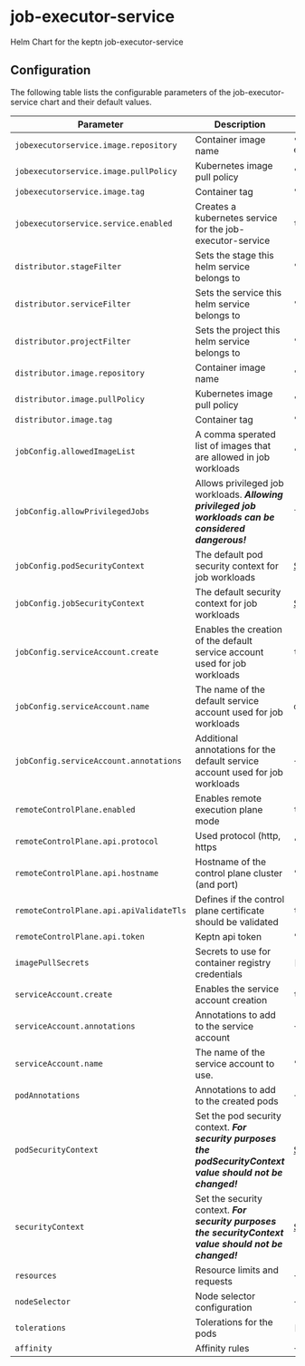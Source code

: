 
job-executor-service
===========

Helm Chart for the keptn job-executor-service


## Configuration

The following table lists the configurable parameters of the job-executor-service chart and their default values.

| Parameter                               | Description             | Default       |
|-----------------------------------------| ----------------------- | ------------- |
| `jobexecutorservice.image.repository`   | Container image name | `"docker.io/keptncontrib/job-executor-service"` |
| `jobexecutorservice.image.pullPolicy`   | Kubernetes image pull policy | `"IfNotPresent"` |
| `jobexecutorservice.image.tag`          | Container tag | `""` |
| `jobexecutorservice.service.enabled`    | Creates a kubernetes service for the job-executor-service | `true` |
| `distributor.stageFilter`               | Sets the stage this helm service belongs to | `""` |
| `distributor.serviceFilter`             | Sets the service this helm service belongs to | `""` |
| `distributor.projectFilter`             | Sets the project this helm service belongs to | `""` |
| `distributor.image.repository`          | Container image name | `"docker.io/keptn/distributor"` |
| `distributor.image.pullPolicy`          | Kubernetes image pull policy | `"IfNotPresent"` |
| `distributor.image.tag`                 | Container tag | `""` |
| `jobConfig.allowedImageList`            | A comma sperated list of images that are allowed in job workloads | `""` |
| `jobConfig.allowPrivilegedJobs`         | Allows privileged job workloads. ***Allowing privileged job workloads can be considered dangerous!*** | `false` |
| `jobConfig.podSecurityContext`          | The default pod security context for job workloads | [See values.yaml](values.yaml)  |
| `jobConfig.jobSecurityContext`          | The default security context for job workloads | [See values.yaml](values.yaml) |
| `jobConfig.serviceAccount.create`       | Enables the creation of the default service account used for job workloads | `true` | 
| `jobConfig.serviceAccount.name`         | The name of the default service account used for job workloads | `default-job-account` | 
| `jobConfig.serviceAccount.annotations`  | Additional annotations for the default service account used for job workloads | `{}` | 
| `remoteControlPlane.enabled`            | Enables remote execution plane mode | `true` |
| `remoteControlPlane.api.protocol`       | Used protocol (http, https | `"https"` |
| `remoteControlPlane.api.hostname`       | Hostname of the control plane cluster (and port) | `""` |
| `remoteControlPlane.api.apiValidateTls` | Defines if the control plane certificate should be validated | `true` |
| `remoteControlPlane.api.token`          | Keptn api token | `""` |
| `imagePullSecrets`                      | Secrets to use for container registry credentials | `[]` |
| `serviceAccount.create`                 | Enables the service account creation | `true` |
| `serviceAccount.annotations`            | Annotations to add to the service account | `{}` |
| `serviceAccount.name`                   | The name of the service account to use. | `""` |
| `podAnnotations`                        | Annotations to add to the created pods | `{}` |
| `podSecurityContext`                    | Set the pod security context. ***For security purposes the podSecurityContext value should not be changed!*** | [See values.yaml](values.yaml)           |
| `securityContext`                       | Set the security context. ***For security purposes the securityContext value should not be changed!***        | [See values.yaml](values.yaml) |
| `resources`                             | Resource limits and requests | `{}` |
| `nodeSelector`                          | Node selector configuration | `{}` |
| `tolerations`                           | Tolerations for the pods | `[]` |
| `affinity`                              | Affinity rules | `{}` |






